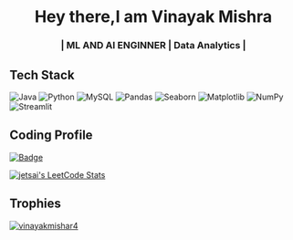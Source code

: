 <h1 align="center">Hey there,I am Vinayak Mishra</h1>
<h3 align="center">| ML AND AI ENGINNER | Data Analytics |</h3>

## Tech Stack
![Java](https://img.shields.io/badge/Java-ED8B00?style=for-the-badge&logo=java&logoColor=white)
![Python](https://img.shields.io/badge/Python-3776AB?style=for-the-badge&logo=python&logoColor=white)
![MySQL](https://img.shields.io/badge/MySQL-4479A1?style=for-the-badge&logo=mysql&logoColor=white)
![Pandas](https://img.shields.io/badge/Pandas-150458?style=for-the-badge&logo=pandas&logoColor=white)
![Seaborn](https://img.shields.io/badge/Seaborn-3776AB?style=for-the-badge&logo=seaborn&logoColor=white)
![Matplotlib](https://img.shields.io/badge/Matplotlib-000000?style=for-the-badge&logo=matplotlib&logoColor=white)
![NumPy](https://img.shields.io/badge/NumPy-013243?style=for-the-badge&logo=numpy&logoColor=white)
![Streamlit](https://img.shields.io/badge/Streamlit-FF4B4B?style=for-the-badge&logo=streamlit&logoColor=white)

## Coding Profile 

[![Badge](https://cp-logo.vercel.app/leetcode/vmaugust24?logo=true)](https://leetcode.com/u/vmaugust24/)

[![jetsai's LeetCode Stats](https://leetcode-stats.vercel.app/api?username=vmaugust24&theme=Dark&width=600)](https://leetcode.com/u/vmaugust24/)

## Trophies 

<p align="left"> <a href="https://github.com/ryo-ma/github-profile-trophy"><img src="https://github-profile-trophy.vercel.app/?username=vinayakmishar4" alt="vinayakmishar4" /></a> </p>




